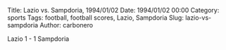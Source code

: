 Title: Lazio vs. Sampdoria, 1994/01/02
Date: 1994/01/02 00:00
Category: sports
Tags: football, football scores, Lazio, Sampdoria
Slug: lazio-vs-sampdoria
Author: carbonero


Lazio 1 - 1 Sampdoria
